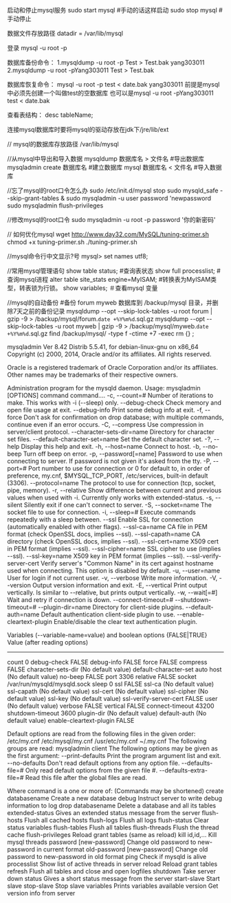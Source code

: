 启动和停止mysql服务
	sudo start mysql #手动的话这样启动
	sudo stop mysql #手动停止

数据文件存放路径 
	datadir         = /var/lib/mysql

登录
	mysql -u root -p 

数据库备份命令：
1.mysqldump -u root -p Test > Test.bak
yang303011
2.mysqldump -u root -pYang303011 Test > Test.bak

数据库恢复命令：
mysql -u root -p test < date.bak
yang303011
前提是mysql中必须先创建一个叫做test的空数据库
也可以是mysql -u root -pYang303011 test < date.bak

查看表结构：
desc tableName;

连接mysql数据库时要将mysql的驱动存放在jdk下/jre/lib/ext


// mysql的数据库存放路径
/var/lib/mysql


//从mysql中导出和导入数据
mysqldump 数据库名 > 文件名 #导出数据库
mysqladmin create 数据库名 #建立数据库
mysql 数据库名 < 文件名 #导入数据库


//忘了mysql的root口令怎么办
sudo /etc/init.d/mysql stop
sudo mysqld_safe --skip-grant-tables &
sudo mysqladmin -u user password 'newpassword
sudo mysqladmin flush-privileges

//修改mysql的root口令
sudo mysqladmin -u root -p password '你的新密码'


// 如何优化mysql
wget  http://www.day32.com/MySQL/tuning-primer.sh
chmod +x tuning-primer.sh
./tuning-primer.sh

//mysql命令行中文显示?号
mysql> set names utf8;


//常用mysql管理语句
show table status;  #查询表状态
show full processlist;  #查询mysql进程
alter table site_stats engine=MyISAM;   #转换表为MyISAM类型，转表锁为行锁。
show variables;  ＃查看mysql 变量


//mysql的自动备份
#备份 forum myweb 数据库到 /backup/mysql 目录，并删除7天之前的备份记录
mysqldump --opt --skip-lock-tables -u root forum | gzip -9 > /backup/mysql/forum.`date +%Y%m%d`.sql.gz
mysqldump --opt --skip-lock-tables -u root myweb | gzip -9 > /backup/mysql/myweb.`date +%Y%m%d`.sql.gz
find /backup/mysql/ -type f -ctime +7 -exec rm {} \;


mysqladmin  Ver 8.42 Distrib 5.5.41, for debian-linux-gnu on x86_64
Copyright (c) 2000, 2014, Oracle and/or its affiliates. All rights reserved.

Oracle is a registered trademark of Oracle Corporation and/or its
affiliates. Other names may be trademarks of their respective
owners.

Administration program for the mysqld daemon.
Usage: mysqladmin [OPTIONS] command command....
  -c, --count=#       Number of iterations to make. This works with -i
                      (--sleep) only.
  --debug-check       Check memory and open file usage at exit.
  --debug-info        Print some debug info at exit.
  -f, --force         Don't ask for confirmation on drop database; with
                      multiple commands, continue even if an error occurs.
  -C, --compress      Use compression in server/client protocol.
  --character-sets-dir=name 
                      Directory for character set files.
  --default-character-set=name 
                      Set the default character set.
  -?, --help          Display this help and exit.
  -h, --host=name     Connect to host.
  -b, --no-beep       Turn off beep on error.
  -p, --password[=name] 
                      Password to use when connecting to server. If password is
                      not given it's asked from the tty.
  -P, --port=#        Port number to use for connection or 0 for default to, in
                      order of preference, my.cnf, $MYSQL_TCP_PORT,
                      /etc/services, built-in default (3306).
  --protocol=name     The protocol to use for connection (tcp, socket, pipe,
                      memory).
  -r, --relative      Show difference between current and previous values when
                      used with -i. Currently only works with extended-status.
  -s, --silent        Silently exit if one can't connect to server.
  -S, --socket=name   The socket file to use for connection.
  -i, --sleep=#       Execute commands repeatedly with a sleep between.
  --ssl               Enable SSL for connection (automatically enabled with
                      other flags).
  --ssl-ca=name       CA file in PEM format (check OpenSSL docs, implies
                      --ssl).
  --ssl-capath=name   CA directory (check OpenSSL docs, implies --ssl).
  --ssl-cert=name     X509 cert in PEM format (implies --ssl).
  --ssl-cipher=name   SSL cipher to use (implies --ssl).
  --ssl-key=name      X509 key in PEM format (implies --ssl).
  --ssl-verify-server-cert 
                      Verify server's "Common Name" in its cert against
                      hostname used when connecting. This option is disabled by
                      default.
  -u, --user=name     User for login if not current user.
  -v, --verbose       Write more information.
  -V, --version       Output version information and exit.
  -E, --vertical      Print output vertically. Is similar to --relative, but
                      prints output vertically.
  -w, --wait[=#]      Wait and retry if connection is down.
  --connect-timeout=# 
  --shutdown-timeout=# 
  --plugin-dir=name   Directory for client-side plugins.
  --default-auth=name Default authentication client-side plugin to use.
  --enable-cleartext-plugin 
                      Enable/disable the clear text authentication plugin.

Variables (--variable-name=value)
and boolean options {FALSE|TRUE}  Value (after reading options)
--------------------------------- ----------------------------------------
count                             0
debug-check                       FALSE
debug-info                        FALSE
force                             FALSE
compress                          FALSE
character-sets-dir                (No default value)
default-character-set             auto
host                              (No default value)
no-beep                           FALSE
port                              3306
relative                          FALSE
socket                            /var/run/mysqld/mysqld.sock
sleep                             0
ssl                               FALSE
ssl-ca                            (No default value)
ssl-capath                        (No default value)
ssl-cert                          (No default value)
ssl-cipher                        (No default value)
ssl-key                           (No default value)
ssl-verify-server-cert            FALSE
user                              (No default value)
verbose                           FALSE
vertical                          FALSE
connect-timeout                   43200
shutdown-timeout                  3600
plugin-dir                        (No default value)
default-auth                      (No default value)
enable-cleartext-plugin           FALSE

Default options are read from the following files in the given order:
/etc/my.cnf /etc/mysql/my.cnf /usr/etc/my.cnf ~/.my.cnf 
The following groups are read: mysqladmin client
The following options may be given as the first argument:
--print-defaults        Print the program argument list and exit.
--no-defaults           Don't read default options from any option file.
--defaults-file=#       Only read default options from the given file #.
--defaults-extra-file=# Read this file after the global files are read.

Where command is a one or more of: (Commands may be shortened)
  create databasename	Create a new database
  debug			Instruct server to write debug information to log
  drop databasename	Delete a database and all its tables
  extended-status       Gives an extended status message from the server
  flush-hosts           Flush all cached hosts
  flush-logs            Flush all logs
  flush-status		Clear status variables
  flush-tables          Flush all tables
  flush-threads         Flush the thread cache
  flush-privileges      Reload grant tables (same as reload)
  kill id,id,...	Kill mysql threads
  password [new-password] Change old password to new-password in current format
  old-password [new-password] Change old password to new-password in old format
  ping			Check if mysqld is alive
  processlist		Show list of active threads in server
  reload		Reload grant tables
  refresh		Flush all tables and close and open logfiles
  shutdown		Take server down
  status		Gives a short status message from the server
  start-slave		Start slave
  stop-slave		Stop slave
  variables             Prints variables available
  version		Get version info from server
